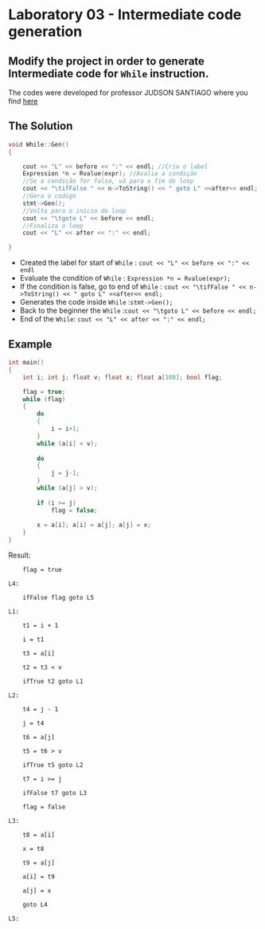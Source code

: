 # Laboratory 03 - Intermediate code generation

## Modify the project in order to generate Intermediate code for `While` instruction.

The codes were developed for professor JUDSON SANTIAGO where you find [here](https://github.com/JudsonSS/Compiladores/tree/master/Labs/Lab11)

## The Solution
```c++
void While::Gen()
{

    cout << "L" << before << ":" << endl; //Cria o label 
    Expression *n = Rvalue(expr); //Avalia a condição
    //Se a condição for falsa, vá para o fim do loop
    cout << "\tifFalse " << n->ToString() << " goto L" <<after<< endl;
    //Gera o codigo
    stmt->Gen(); 
    //Volta para o início do loop
    cout << "\tgoto L" << before << endl;
    //Finaliza o loop
    cout << "L" << after << ":" << endl;

}
```

- Created the label for start of `While` : ```cout << "L" << before << ":" << endl ```
- Evaluate the condition of `While` : ```Expression *n = Rvalue(expr);```
- If the condition is false, go to end of `While` : ```cout << "\tifFalse " << n->ToString() << " goto L" <<after<< endl;```
- Generates the code inside `While`  :``` stmt->Gen(); ```
- Back to the beginner the `While` :```cout << "\tgoto L" << before << endl;```
- End of the `While`: ```cout << "L" << after << ":" << endl;```

## Example

```c++
int main()
{
    int i; int j; float v; float x; float a[100]; bool flag;

    flag = true;
    while (flag)
    {
        do
        {
            i = i+1;
        } 
        while (a[i] < v);
        
        do
        {
            j = j-1;
        } 
        while (a[j] > v);
        
        if (i >= j)
            flag = false;
    
        x = a[i]; a[i] = a[j]; a[j] = x;
    }
}
```

Result:

`    flag = true`

`L4:`

`    ifFalse flag goto L5`

`L1:`

`    t1 = i + 1`

`    i = t1`

`    t3 = a[i]`

`    t2 = t3 < v`

`    ifTrue t2 goto L1`

`L2:`

`    t4 = j - 1`

`    j = t4`

`    t6 = a[j]`

`    t5 = t6 > v`

`    ifTrue t5 goto L2`

`    t7 = i >= j`

`    ifFalse t7 goto L3`

`    flag = false`

`L3:`

`    t8 = a[i]`

`    x = t8`

`    t9 = a[j]`

`    a[i] = t9`

`    a[j] = x`

`    goto L4`

`L5:`
